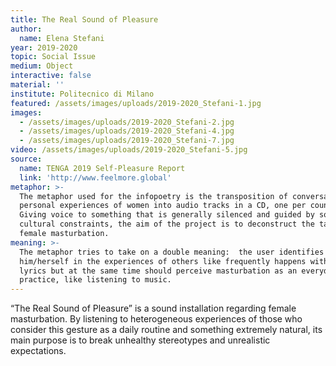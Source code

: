```yaml
---
title: The Real Sound of Pleasure
author:
  name: Elena Stefani
year: 2019-2020
topic: Social Issue
medium: Object
interactive: false
material: ''
institute: Politecnico di Milano
featured: /assets/images/uploads/2019-2020_Stefani-1.jpg
images:
  - /assets/images/uploads/2019-2020_Stefani-2.jpg
  - /assets/images/uploads/2019-2020_Stefani-4.jpg
  - /assets/images/uploads/2019-2020_Stefani-7.jpg
video: /assets/images/uploads/2019-2020_Stefani-5.jpg
source:
  name: TENGA 2019 Self-Pleasure Report
  link: 'http://www.feelmore.global'
metaphor: >-
  The metaphor used for the infopoetry is the transposition of conversations and
  personal experiences of women into audio tracks in a CD, one per country.
  Giving voice to something that is generally silenced and guided by social and
  cultural constraints, the aim of the project is to deconstruct the taboo of
  female masturbation.
meaning: >-
  The metaphor tries to take on a double meaning:  the user identifies
  him/herself in the experiences of others like frequently happens with a song
  lyrics but at the same time should perceive masturbation as an everyday life
  practice, like listening to music.
---
```

“The Real Sound of Pleasure” is a sound installation regarding female masturbation. By listening to heterogeneous experiences of those who consider this gesture as a daily routine and something extremely natural, its main purpose is to break unhealthy stereotypes and unrealistic expectations.